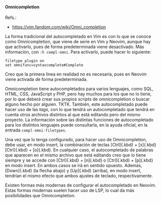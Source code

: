 

#### Omnicompletion

Refs.:

-  <https://vim.fandom.com/wiki/Omni_completion>

La forma tradicional del autocompletado en Vim es con lo que se conoce como
Omnicompletion, que viene de serie en Vim y Neovim, aunque hay que
activarlo, pues de forma predeterminada viene desactivado. Más información,
con `:h compl-omni`. Para activarlo, puede hacer lo siguiente:

```vim
filetype plugin on
set omnifunc=syntaxcomplete#Complete
```

Creo que la primera línea en realidad no es necesaria, pues en Neovim viene
activada de forma predeterminada.

Omnicompletion tiene autocompletados para varios lenguajes, como SQL, HTML,
CSS, JavaScript y PHP, pero hay muchos para los que no lo tiene, por lo que
deberá crear sus propios _scripts_ de omnicompletion o buscar alguno hecho
por alguien. TKTK. También, este autocompletado puede hacer uso de las
_tags_, con lo que tendrá un autocompletado que tendrá en cuenta otros
archivos distintos al que está editando pero del mismo proyecto. La
información sobre las distintas funciones de autocompletado para los
distintos lenguajes puede consultarla, en la ayuda oficial, en la entrada
`compl-omni-filetypes`.

Una vez que lo tenga configurado, para hacer uso de Omnicompletion, debe
usar, en modo insert, la combinación de teclas [Ctrl]{.kbd} + [x]{.kbd}
[Ctrl]{.kbd} + [o]{.kbd}. En cualquier caso, el autocompletado de palabras
que aparecen en el mismo archivo que está editando creo que lo tiene siempre
y se accede con [Ctrl]{.kbd} + [n]{.kbd} o [Ctrl]{.kbd} + [p]{.kbd} en modo
insert. En ambos casos se irá en sentido opuesto. Además, [Down]{.kbd} (la
flecha abajo) y [Up]{.kbd} (arriba), en modo insert, tendrían el mismo
efecto que ambos ajustes de teclado, respectivamente.

Existen formas más modernas de configurar el autocompletado en Neovim. Estas
formas modernas suelen hacer uso de LSP, lo cual da más posibilidades que
Omnicompletion.




